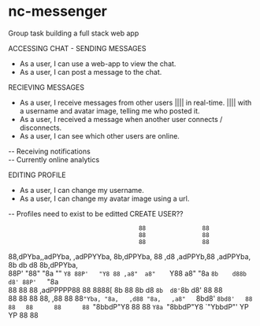 # nc-messenger

Group task building a full stack web app


ACCESSING CHAT - SENDING MESSAGES

- As a user, I can use a web-app to view the chat.
- As a user, I can post a message to the chat.

RECIEVING MESSAGES

- As a user, I receive messages from other users |||| in real-time. |||| with a username and avatar image, telling me who posted it.
- As a user, I received a message when another user connects / disconnects.
- As a user, I can see which other users are online.

-- Receiving notifications  
-- Currently online analytics

EDITING PROFILE

- As a user, I can change my username.
- As a user, I can change my avatar image using a url.

-- Profiles need to exist to be editted
CREATE USER??


                                         88                88                                             
                                         88                88                                             
                                         88                88                                             
88,dPYba,,adPYba,  ,adPPYYba, 8b,dPPYba, 88   ,d8  ,adPPYb,88  ,adPPYba,  8b      db      d8 8b,dPPYba,   
88P'   "88"    "8a ""     `Y8 88P'   "Y8 88 ,a8"  a8"    `Y88 a8"     "8a `8b    d88b    d8' 88P'   `"8a  
88      88      88 ,adPPPPP88 88         8888[    8b       88 8b       d8  `8b  d8'`8b  d8'  88       88  
88      88      88 88,    ,88 88         88`"Yba, "8a,   ,d88 "8a,   ,a8"   `8bd8'  `8bd8'   88       88  
88      88      88 `"8bbdP"Y8 88         88   `Y8a `"8bbdP"Y8  `"YbbdP"'      YP      YP     88       88  

